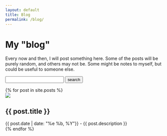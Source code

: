 ```yaml
---
layout: default
title: Blog
permalink: /blog/
---
```

<h1>My "blog"</h1>

<p>Every now and then, I will post something here. Some of the posts will be purely random, and others may not be. Some might be notes to myself, but could be useful to someone else.</p>

<div class="header-search">
  <form class="header-search-form" action="/search/" method="get">
    <input type="text" id="search-box" name="query" class="form-control">
    <input type="submit" class="btn btn-primary" value="search">
  </form>
</div>

<div class="row g-2">
    {% for post in site.posts %}
    <div class="col-md-6 col-xs-12">
        <div class="p-3" id="post">
            <img src="/assets/img/{{post.title | downcase | replace: ' ', '-'}}.jpg" />
            <h2>{{ post.title }}</h2>
            <a href="{{ post.url }}"><span class="link-spanner"></span></a>
            {{ post.date | date: "%e %b, %Y"}} - {{ post.description }}
        </div>
    </div>
    {% endfor %}
</div>
